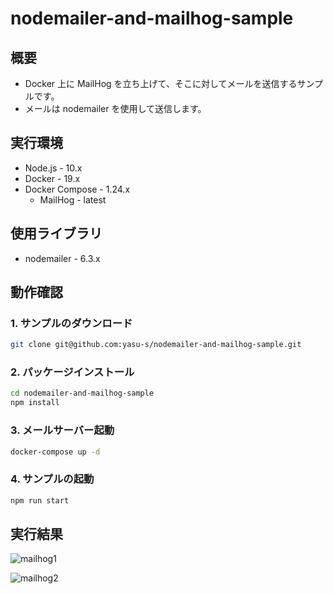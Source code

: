 # nodemailer-and-mailhog-sample

## 概要

* Docker 上に MailHog を立ち上げて、そこに対してメールを送信するサンプルです。
* メールは nodemailer を使用して送信します。

## 実行環境

* Node.js - 10.x
* Docker - 19.x
* Docker Compose - 1.24.x
  * MailHog - latest

## 使用ライブラリ

* nodemailer - 6.3.x

## 動作確認

### 1. サンプルのダウンロード

```bash
git clone git@github.com:yasu-s/nodemailer-and-mailhog-sample.git
```

### 2. パッケージインストール  

```bash
cd nodemailer-and-mailhog-sample
npm install
```

### 3. メールサーバー起動  

```bash
docker-compose up -d
```

### 4. サンプルの起動  

```bash
npm run start
```

## 実行結果

![mailhog1](https://user-images.githubusercontent.com/2668146/68924138-61db4a80-07c3-11ea-855e-87d311c7ca89.png)

![mailhog2](https://user-images.githubusercontent.com/2668146/68924150-66076800-07c3-11ea-89db-bea729a7d0d5.png)
